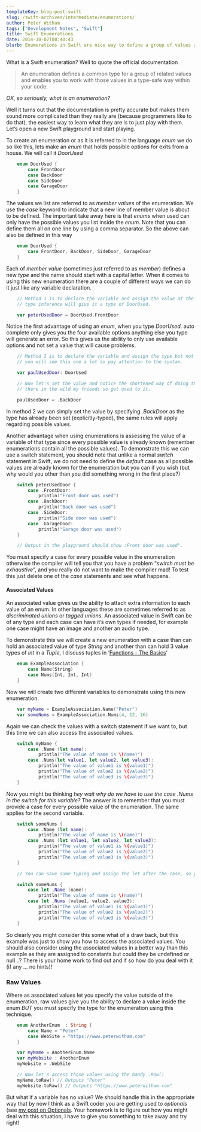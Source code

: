 ```yaml
---
templateKey: blog-post-swift
slug: /swift-archives/intermediate/enumerations/
author: Peter Witham
tags: ["Development Notes", "Swift"]
title: Swift Enumerations
date: 2014-10-07T00:40:43
blurb: Enumerations in Swift are nice way to define a group of values and then require you to work with only those defined values. But there is more to it than that, let's take a look.
---
```


What is a Swift enumeration? Well to quote the official documentation

> An enumeration defines a common type for a group of related values and enables you to work with those values in a type-safe way within your code.

_OK, so seriously, what is an enumeration?_

Well it turns out that the documentation is pretty accurate but makes them sound more complicated than they really are (because programmers like to do that), the easiest way to learn what they are is to just play with them. Let’s open a new Swift playground and start playing.

To create an enumeration or as it is referred to in the language _enum_ we do so like this, lets make an _enum_ that holds possible options for exits from a house. We will call it _DoorUsed_

``` swift
    enum DoorUsed {
        case FrontDoor
        case BackDoor
        case SideDoor
        case GarageDoor
    }
```

The values we list are referred to as _member values_ of the enumeration. We use the _case_ keyword to indicate that a new line of member value is about to be defined. The important take away here is that _enums_ when used can only have the possible values you list inside the _enum_. Note that you can define them all on one line by using a comma separator. So the above can also be defined in this way

``` swift
    enum DoorUsed {
        case FrontDoor, BackDoor, SideDoor, GarageDoor
    }
```

Each of _member value_ (sometimes just referred to as _member_) defines a new _type_ and the name should start with a capital letter. When it comes to using this new enumeration there are a couple of different ways we can do it just like any variable declaration.

``` swift
    // Method 1 is to declare the variable and assign the value at the same time.
    // type inference will give it a type of DoorUsed.

    var peterUsedDoor = DoorUsed.FrontDoor
```

Notice the first advantage of using an _enum_, when you type _DoorUsed._ auto complete only gives you the four available options anything else you type will generate an error. So this gives us the ability to only use available options and not set a value that will cause problems.

``` swift
    // Method 2 is to declare the variable and assign the type but not an initial value
    // you will see this one a lot so pay attention to the syntax.

    var paulUsedDoor: DoorUsed

    // Now let's set the value and notice the shortened way of doing that, this one is out
    // there in the wild my friends so get used to it.

    paulUsedDoor = .BackDoor
```

In method 2 we can simply set the value by specifying _.BackDoor_ as the type has already been set (explicitly-typed), the same rules will apply regarding possible values.

Another advantage when using enumerations is assessing the value of a variable of that type since every possible value is already known (remember enumerations contain all the possible values). To demonstrate this we can use a switch statement, you should note that unlike a normal _switch_ statement in Swift, we do not need to define the _default_ case as all possible values are already known for the enumeration but you can if you wish (but why would you other than you did something wrong in the first place?)

``` swift
    switch peterUsedDoor {
        case .FrontDoor:
            println("Front door was used")
        case .BackDoor:
            println("Back door was used")
        case .SideDoor:
            println("Side door was used")
        case .GarageDoor:
            println("Garage door was used")
    }

    // Output in the playground should show :Front door was used".
```

You must specify a case for every possible value in the enumeration otherwise the compiler will tell you that you have a problem “_switch must be exhaustive_”, and you really do not want to make the compiler mad! To test this just delete one of the _case_ statements and see what happens.

#### Associated Values

An associated value gives us the ability to attach extra information to each value of an enum. In other languages these are sometimes referred to as _discriminated unions_ or _tagged unions_. An associated value in Swift can be of any type and each case can have it’s own types if needed, for example one case might have an image and another an audio type.

To demonstrate this we will create a new enumeration with a case than can hold an associated value of type _String_ and another than can hold 3 value types of _int_ in a _Tuple_, I discuss tuples in ‘[Functions - The Basics](/swift/basics/functions/)’

``` swift
    enum ExampleAssociation {
        case Name(String)
        case Nums(Int, Int, Int)
    }
```

Now we will create two different variables to demonstrate using this new enumeration.

``` swift
    var myName = ExampleAssociation.Name("Peter")
    var someNums = ExampleAssociation.Nums(4, 12, 16)
```

Again we can check the values with a switch statement if we want to, but this time we can also access the associated values.

``` swift
    switch myName {
        case .Name (let name):
            println("The value of name is \(name)")
        case .Nums(let value1, let value2, let value3):
            println("The value of value1 is \(value1)")
            println("The value of value2 is \(value2)")
            println("The value of value3 is \(value3)")
    }
```

Now you might be thinking _hey wait why do we have to use the case .Nums in the switch for this variable?_ The answer is to remember that you must provide a case for every possible value of the enumeration. The same applies for the second variable.

``` swift
    switch someNums {
        case .Name (let name):
            println("The value of name is \(name)")
        case .Nums (let value1, let value2, let value3):
            println("The value of value1 is \(value1)")
            println("The value of value2 is \(value2)")
            println("The value of value3 is \(value3)")
    }

    // You can save some typing and assign the let after the case, so you could do

    switch someNums {
        case let .Name (name):
            println("The value of name is \(name)")
        case let .Nums (value1, value2, value3):
            println("The value of value1 is \(value1)")
            println("The value of value2 is \(value2)")
            println("The value of value3 is \(value3)")
    }
```

So clearly you might consider this some what of a draw back, but this example was just to show you how to access the associated values. You should also consider using the associated values in a better way than this example as they are assigned to constants but could they be undefined or null ..? There is your home work to find out and if so how do you deal with it (if any … no hints)!

### Raw Values

Where as associated values let you specify the value outside of the enumeration, raw values give you the ability to declare a value inside the enum _BUT_ you must specify the type for the enumeration using this technique.

``` swift
    enum AnotherEnum  : String {
        case Name = "Peter"
        case WebSite = "https://www.peterwitham.com"
    }

    var myName = AnotherEnum.Name
    var myWebsite : AnotherEnum
    myWebsite = .WebSite

    // Now let's access those values using the handy .Raw()
    myName.toRaw() // Outputs "Peter"
    myWebsite.toRaw() // Outputs "https://www.peterwitham.com"
```

But what if a variable has no value? We should handle this in the appropriate way that by now I think as a Swift coder you are getting used to _optionals_ (see [my post on Optionals](/swift/intermediate/optionals/). Your homework is to figure out how you might deal with this situation, I have to give you something to take away and try right!
